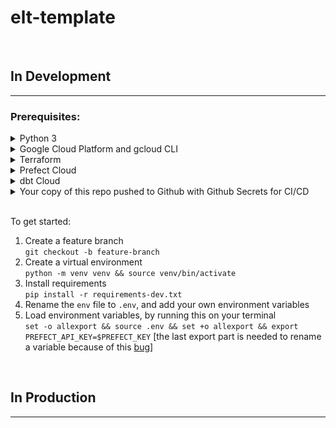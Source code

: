 # elt-template

 </br>

## In Development

---

### Prerequisites:

<details>
<summary>Python 3</summary>
This project was tested with Python 3.11.1, please install that version for best results.
It is also recommended that you use a Python version manager and a virtual environment to install your dependencies.
</details>

<details>
<summary>Google Cloud Platform and gcloud CLI</summary>

1. Create an account on Google Cloud Platform
1. Install [gcloud cli](https://cloud.google.com/sdk/docs/install-sdk)
1. Run `gcloud init` and follow instructions to setup your project (projectID must be unique across all projects ever created by all users in google cloud)
1. Run `gcloud info` to check that all is configured correctly, you should see that your CLI is configured to use your created project
1. Enter your newly created projectID into the .env file
1. Fill out the rest of the environment variables that relate to GCP
1. Run `make gcp-setup`, this will create a service account with editor permissions, and download a json format api key to the path you specified in .env file,
   make sure to include this file to .gitignore so its not version controlled
1. Run `set -o allexport && source .env && set +o allexport` to export all variables, we're going to need some of them for Terraform setup

</details>

<details>
<summary>Terraform</summary>

1. [Install Terraform](https://developer.hashicorp.com/terraform/downloads?ajs_aid=f70c2019-1bdc-45f4-85aa-cdd585d465b4&product_intent=terraform)
1. Make sure you have the `GOOGLE_APPLICATION_CREDENTIALS` environment variable set, this should have happened at the GCP setup step, when you exported all your env vars
1. Change all the values in the `variables.tf` file to your own
1. Run `terraform init` to initialize
1. Run `terraform plan` to see the changes to be applied
1. Run `terraform apply` to deploy your resources
1. If you need to destroy the changes you can run `terraform destroy`

</details>

<details>
<summary>Prefect Cloud</summary>

1. Login to Prefect Cloud and Create a workspace
   ![creating a new workspace](/utilities/images/prefect-cloud-create-workspace.png) [It does not seem possible atm to create this with a tool like Terraform for example, has to be manual for now]

1. Create an API key for your cloud account by going to the menu at the bottom of the screen and clicking on your profile name, then clicking on API KEYS
   ![go to API KEYS](/utilities/images/api-settings.png) ![create a new API KEY](/utilities/images/create-api-keys.png)
1. Copy paste your API KEY into your .env file, it will only be shown to you once. Also create an environment variable for your workspace name [the format will be <yourAccountName/yourWorkspaceName>].
1. Export your environment variables by running `set -o allexport && source .env && set +o allexport`
1. Run `make get-prefect-api-url` to get your api url and also enter that into your .env file. (Note that during this step we're unsetting the PREFECT_API_KEY environment variable, and we'll have to set it back again because of this [bug](https://github.com/PrefectHQ/prefect/issues/7797))

</details>

<details>
<summary>dbt Cloud</summary>

1. Register to dbt cloud
1. Configure your dbt cloud account with your github account.
   ![dbt github config](/utilities/images/dbt-github.png)
1. Configure your external connections. ![external connections](/utilities/images/dbt-connections-config.png)
1. Also include a project subdirectory in the field that asks for it. This will create that project folder. Later on, when you click "Initialize Project" it will put all of the dbt related folders into that parent folder you created.

</details>

<details>
<summary>Your copy of this repo pushed to Github with Github Secrets for CI/CD</summary>

1. Clone repository </br>
   `git clone https://github.com/VeraZab/elt-template.git`
1. Remove git history </br>
   `rm -rf .git`
1. Reinitialize git and make your initial commit on `main` branch </br>
   `git init`</br>
   `git add .` </br>
   `git commit -m 'initial commit'` </br>
1. Push to your own remote repository
1. Setup your Github Action Secrets</br>
   ![github action secrets](/utilities/images/github-action-secrets.png)

</details>

</br>

To get started:

1. Create a feature branch </br>
   `git checkout -b feature-branch`
1. Create a virtual environment </br>
   `python -m venv venv && source venv/bin/activate`
1. Install requirements </br>
   `pip install -r requirements-dev.txt`
1. Rename the `env` file to `.env`, and add your own environment variables
1. Load environment variables, by running this on your terminal </br>
   `set -o allexport && source .env && set +o allexport && export PREFECT_API_KEY=$PREFECT_KEY` [the last export part is needed to rename a variable because of this [bug](https://github.com/PrefectHQ/prefect/issues/7797)]

</br>

## In Production

---
